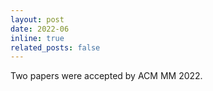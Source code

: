 ```yaml
---
layout: post
date: 2022-06
inline: true
related_posts: false
---
```


Two papers were accepted by ACM MM 2022.
